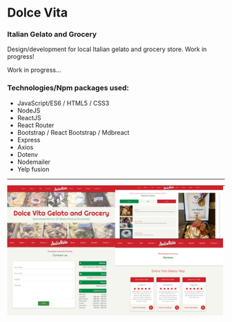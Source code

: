 # Dolce Vita

###  Italian Gelato and Grocery 

Design/development for local Italian gelato and grocery store. Work in progress!

Work in progress...

### Technologies/Npm packages used:

* JavaScript/ES6 / HTML5 / CSS3
* NodeJS
* ReactJS
* React Router
* Bootstrap / React Bootstrap / Mdbreact 
* Express
* Axios 
* Dotenv
* Nodemailer
* Yelp fusion

---

<img src="/client/public/assets/images/screen-2.jpg" width="250" style="float: left;">
<img src="/client/public/assets/images/screen-1.jpg" width="250" style="float: left;" >

---

<img src="/client/public/assets/images/screen-3.jpg" width="250" style="float: left;">
<img src="/client/public/assets/images/screen-4.jpg" width="250" style="float: left;" >